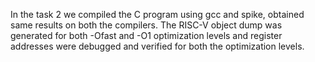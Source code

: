 In the task 2 we compiled the C program using gcc and spike, obtained same results on both the compilers. The RISC-V object dump was generated for both -Ofast and -O1 optimization levels and register addresses were debugged and verified for both the optimization levels.
